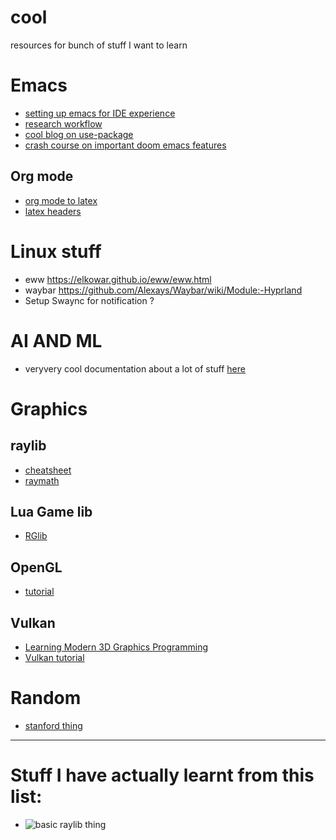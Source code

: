 # cool
resources for bunch of stuff I want to learn

# Emacs
- [setting up emacs for IDE experience](https://github.com/rememberYou/.emacs.d/blob/master/config.org#cmake)
- [research workflow](https://emacsconf.org/2021/talks/research/)
- [cool blog on use-package](https://ianyepan.github.io/posts/setting-up-use-package/)
- [crash course on important doom emacs features](https://www.aquabeam.me/tech/doom_emacs_intro/)

## Org mode
- [org mode to latex](https://youtu.be/0qHloGTT8XE?si=EL371C1gFZQMDWmD)
- [latex headers](https://jakebox.github.io/youtube/org_latex_video.html)

# Linux stuff
- eww https://elkowar.github.io/eww/eww.html
- waybar https://github.com/Alexays/Waybar/wiki/Module:-Hyprland
- Setup Swaync for notification ? 
# AI AND ML
- veryvery cool documentation about a lot of stuff [here](https://willjhliang.github.io/notes/Machine-Learning/PGM/%F0%9F%9A%A8-Bayesian-Network)
# Graphics
## raylib
- [cheatsheet](https://www.raylib.com/cheatsheet/raylib_cheatsheet_v5.0.pdf)
- [raymath](https://www.raylib.com/cheatsheet/raymath_cheatsheet.html)
## Lua Game lib
- [RGlib](https://docs.retrogadgets.game/libs/01-rg_game.html)
## OpenGL
- [tutorial](https://learnopengl.com/Getting-started/Hello-Triangle)
## Vulkan
- [Learning Modern 3D Graphics Programming](https://paroj.github.io/gltut/)
- [Vulkan tutorial](https://docs.vulkan.org/tutorial/latest/00_Introduction.html)

# Random
- [stanford thing](https://dawn.cs.stanford.edu/)

---
# Stuff I have actually learnt from this list:
- ![basic raylib thing](https://imgur.com/a/ztGYED1)
